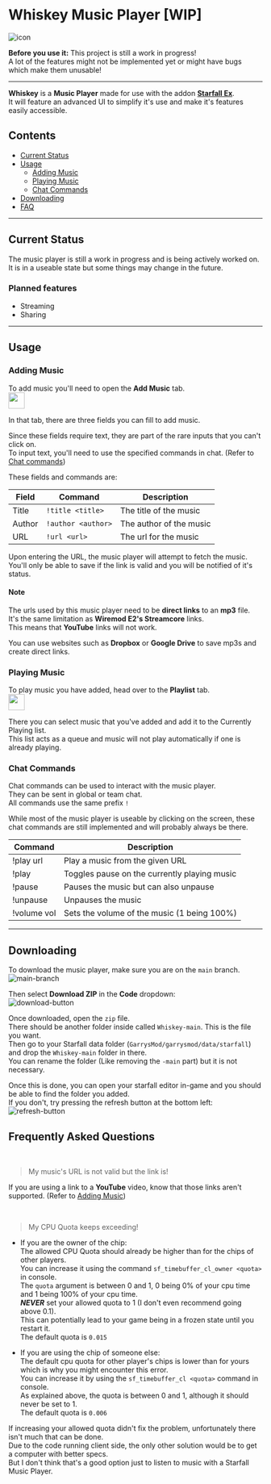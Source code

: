 # Whiskey Music Player [WIP]

![icon](https://i.imgur.com/FU5C3q3.png)

**Before you use it:** This project is still a work in progress!  
A lot of the features might not be implemented yet or might have bugs which make them unusable!

---

**Whiskey** is a **Music Player** made for use with the addon [**Starfall Ex**](https://github.com/thegrb93/StarfallEx).  
It will feature an advanced UI to simplify it's use and make it's features easily accessible.

## Contents

- [Current Status](#current-status)
- [Usage](#usage)
  - [Adding Music](#adding-music)
  - [Playing Music](#playing-music)
  - [Chat Commands](#chat-commands)
- [Downloading](#downloading)
- [FAQ](#frequently-asked-questions)

---

## Current Status

The music player is still a work in progress and is being actively worked on.  
It is in a useable state but some things may change in the future.

### Planned features

- Streaming
- Sharing

---

## Usage

### Adding Music

To add music you'll need to open the **Add Music** tab.  
<img src="https://i.imgur.com/kQM5MYg.png" width=32 height=32>

In that tab, there are three fields you can fill to add music.

Since these fields require text, they are part of the rare inputs that you can't click on.  
To input text, you'll need to use the specified commands in chat. (Refer to [Chat commands](#chat-commands))

These fields and commands are:

| Field  | Command            | Description             |
|--------|--------------------|-------------------------|
| Title  | `!title <title>`   | The title of the music  |
| Author | `!author <author>` | The author of the music |
| URL    | `!url <url>`       | The url for the music   |

Upon entering the URL, the music player will attempt to fetch the music.  
You'll only be able to save if the link is valid and you will be notified of it's status.  

#### Note

The urls used by this music player need to be **direct links** to an **mp3** file.  
It's the same limitation as **Wiremod E2's Streamcore** links.  
This means that **YouTube** links will not work.

You can use websites such as **Dropbox** or **Google Drive** to save mp3s and create direct links.

### Playing Music

To play music you have added, head over to the **Playlist** tab.  
<img src="https://i.imgur.com/CSvesH0.png" width=32 height=32>

There you can select music that you've added and add it to the Currently Playing list.  
This list acts as a queue and music will not play automatically if one is already playing.

### Chat Commands

Chat commands can be used to interact with the music player.  
They can be sent in global or team chat.  
All commands use the same prefix `!`

While most of the music player is useable by clicking on the screen, these chat commands are still implemented and will probably always be there.

| Command     | Description                                  |
|-------------|----------------------------------------------|
| !play url   | Play a music from the given URL              |
| !play       | Toggles pause on the currently playing music |
| !pause      | Pauses the music but can also unpause        |
| !unpause    | Unpauses the music                           |
| !volume vol | Sets the volume of the music (1 being 100%)  |

---

## Downloading

To download the music player, make sure you are on the `main` branch.  
![main-branch](https://i.imgur.com/KsjsOsv.png)

Then select **Download ZIP** in the **Code** dropdown:  
![download-button](https://i.imgur.com/eIQ69X7.png)

Once downloaded, open the `zip` file.  
There should be another folder inside called `Whiskey-main`. This is the file you want.  
Then go to your Starfall data folder (`GarrysMod/garrysmod/data/starfall`) and drop the `Whiskey-main` folder in there.  
You can rename the folder (Like removing the `-main` part) but it is not necessary.

Once this is done, you can open your starfall editor in-game and you should be able to find the folder you added.  
If you don't, try pressing the refresh button at the bottom left:  
![refresh-button](https://i.imgur.com/Bw3bDOm.png)

## Frequently Asked Questions

<br>

> My music's URL is not valid but the link is!

If you are using a link to a **YouTube** video, know that those links aren't supported. (Refer to [Adding Music](#adding-music))

<br>

> My CPU Quota keeps exceeding!

- If you are the owner of the chip:  
The allowed CPU Quota should already be higher than for the chips of other players.  
You can increase it using the command `sf_timebuffer_cl_owner <quota>` in console.  
The `quota` argument is between 0 and 1, 0 being 0% of your cpu time and 1 being 100% of your cpu time.  
***NEVER*** set your allowed quota to 1 (I don't even recommend going above 0.1).  
This can potentially lead to your game being in a frozen state until you restart it.  
The default quota is `0.015`

- If you are using the chip of someone else:  
The default cpu quota for other player's chips is lower than for yours which is why you might encounter this error.  
You can increase it by using the `sf_timebuffer_cl <quota>` command in console.  
As explained above, the quota is between 0 and 1, although it should never be set to 1.  
The default quota is `0.006`

If increasing your allowed quota didn't fix the problem, unfortunately there isn't much that can be done.  
Due to the code running client side, the only other solution would be to get a computer with better specs.  
But I don't think that's a good option just to listen to music with a Starfall Music Player.
